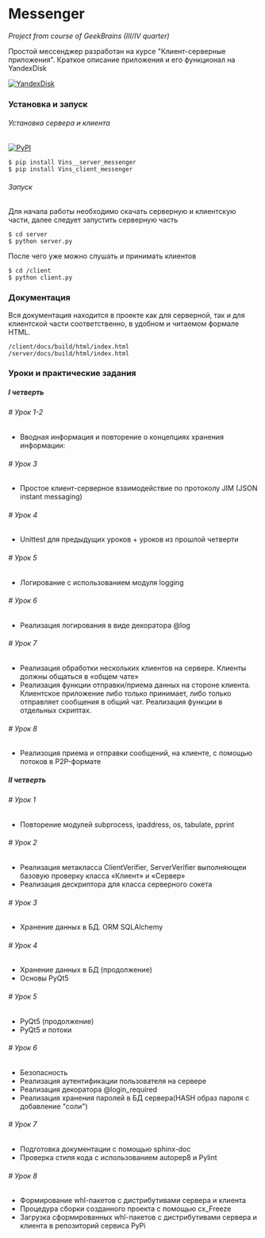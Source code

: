 # Messenger

*Project from course of GeekBrains (III/IV quarter)*

Простой мессенджер разработан на курсе "Клиент-серверные приложения".
Краткое описание приложения и его функционал на YandexDisk

[![YandexDisk](https://icon-icons.com/icons2/1379/PNG/96/folderblueyandexdisk_92979.png)](https://yadi.sk/i/GwjQmY0HlTDVCQ)

### Установка и запуск

###### Установка сервера и клиента
[![PyPI](https://pypi.org/static/images/logo-small.6eef541e.svg)](https://pypi.org/user/GregoryVins/)
```
$ pip install Vins__server_messenger
$ pip install Vins_client_messenger
```

###### Запуск

Для начала работы необходимо скачать серверную и клиентскую части, далее следует запустить серверную часть
```
$ cd server
$ python server.py
```
После чего уже можно слушать и принимать клиентов
```
$ cd /client
$ python client.py
```

### Документация

Вся документация находится в проекте как для серверной, так и для клиентской части соответственно, 
в удобном и читаемом формале HTML.
```
/client/docs/build/html/index.html
/server/docs/build/html/index.html
```

### Уроки и практические задания

##### I четверть

###### # Урок 1-2
- Вводная информация и повторение о концепциях хранения информации:
###### # Урок 3
- Простое клиент-серверное взаимодействие по протоколу JIM (JSON instant messaging)
###### # Урок 4
- Unittest для предыдущих уроков + уроков из прошлой четверти
###### # Урок 5
- Логирование с использованием модуля logging
###### # Урок 6
- Реализация логирования в виде декоратора @log
###### # Урок 7
- Реализация обработки нескольких клиентов на сервере. Клиенты должны общаться в «общем чате»
- Реализация функции отправки/приема данных на стороне клиента. Клиентское приложение либо только принимает, либо 
только отправляет сообщения в общий чат. Реализация функции в отдельных скриптах.
###### # Урок 8
- Реализоция приема и отправки сообщений, на клиенте, с помощью потоков в P2P-формате

##### II четверть

###### # Урок 1
- Повторение модулей subprocess, ipaddress, os, tabulate, pprint
###### # Урок 2
- Реализация метакласса ClientVerifier, ServerVerifier выполняющеи базовую проверку класса «Клиент» и «Сервер»
- Реализация дескриптора для класса серверного сокета
###### # Урок 3
- Хранение данных в БД. ORM SQLAlchemy
###### # Урок 4
- Хранение данных в БД (продолжение) 
- Основы PyQt5
###### # Урок 5
- PyQt5 (продолжение)
- PyQt5 и потоки
###### # Урок 6
- Безопасность
- Реализация аутентификации пользователя на сервере
- Реализация декоратора @login_required
- Реализация хранения паролей в БД сервера(HASH образ пароля с добавление "соли")
###### # Урок 7
- Подготовка документации с помощью sphinx-doc
- Проверка стиля кода с использованием autopep8 и Pylint
###### # Урок 8
- Формирование whl-пакетов с дистрибутивами сервера и клиента
- Процедура сборки созданного проекта с помощью cx_Freeze
- Загрузка сформированных whl-пакетов с дистрибутивами сервера и клиента в репозиторий сервиса PyPi

